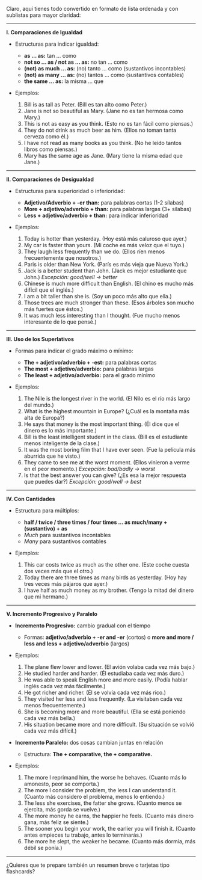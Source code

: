 Claro, aquí tienes todo convertido en formato de lista ordenada y con sublistas para mayor claridad:

---

**I. Comparaciones de Igualdad**

* Estructuras para indicar igualdad:

  * **as ... as:** tan ... como
  * **not so ... as / not as ... as:** no tan ... como
  * **(not) as much ... as:** (no) tanto ... como (sustantivos incontables)
  * **(not) as many ... as:** (no) tantos ... como (sustantivos contables)
  * **the same ... as:** la misma ... que

* Ejemplos:

  1. Bill is as tall as Peter. (Bill es tan alto como Peter.)
  2. Jane is not so beautiful as Mary. (Jane no es tan hermosa como Mary.)
  3. This is not as easy as you think. (Esto no es tan fácil como piensas.)
  4. They do not drink as much beer as him. (Ellos no toman tanta cerveza como él.)
  5. I have not read as many books as you think. (No he leído tantos libros como piensas.)
  6. Mary has the same age as Jane. (Mary tiene la misma edad que Jane.)

---

**II. Comparaciones de Desigualdad**

* Estructuras para superioridad o inferioridad:

  * **Adjetivo/Adverbio + -er than:** para palabras cortas (1-2 sílabas)
  * **More + adjetivo/adverbio + than:** para palabras largas (3+ sílabas)
  * **Less + adjetivo/adverbio + than:** para indicar inferioridad

* Ejemplos:

  1. Today is hotter than yesterday. (Hoy está más caluroso que ayer.)
  2. My car is faster than yours. (Mi coche es más veloz que el tuyo.)
  3. They laugh less frequently than we do. (Ellos ríen menos frecuentemente que nosotros.)
  4. Paris is older than New York. (París es más vieja que Nueva York.)
  5. Jack is a better student than John. (Jack es mejor estudiante que John.) *Excepción: good/well -> better*
  6. Chinese is much more difficult than English. (El chino es mucho más difícil que el inglés.)
  7. I am a bit taller than she is. (Soy un poco más alto que ella.)
  8. Those trees are much stronger than these. (Esos árboles son mucho más fuertes que éstos.)
  9. It was much less interesting than I thought. (Fue mucho menos interesante de lo que pensé.)

---

**III. Uso de los Superlativos**

* Formas para indicar el grado máximo o mínimo:

  * **The + adjetivo/adverbio + -est:** para palabras cortas
  * **The most + adjetivo/adverbio:** para palabras largas
  * **The least + adjetivo/adverbio:** para el grado mínimo

* Ejemplos:

  1. The Nile is the longest river in the world. (El Nilo es el río más largo del mundo.)
  2. What is the highest mountain in Europe? (¿Cuál es la montaña más alta de Europa?)
  3. He says that money is the most important thing. (Él dice que el dinero es lo más importante.)
  4. Bill is the least intelligent student in the class. (Bill es el estudiante menos inteligente de la clase.)
  5. It was the most boring film that I have ever seen. (Fue la película más aburrida que he visto.)
  6. They came to see me at the worst moment. (Ellos vinieron a verme en el peor momento.) *Excepción: bad/badly -> worst*
  7. Is that the best answer you can give? (¿Es esa la mejor respuesta que puedes dar?) *Excepción: good/well -> best*

---

**IV. Con Cantidades**

* Estructura para múltiplos:

  * **half / twice / three times / four times ... as much/many + (sustantivo) + as**
  * *Much* para sustantivos incontables
  * *Many* para sustantivos contables

* Ejemplos:

  1. This car costs twice as much as the other one. (Este coche cuesta dos veces más que el otro.)
  2. Today there are three times as many birds as yesterday. (Hoy hay tres veces más pájaros que ayer.)
  3. I have half as much money as my brother. (Tengo la mitad del dinero que mi hermano.)

---

**V. Incremento Progresivo y Paralelo**

* **Incremento Progresivo:** cambio gradual con el tiempo

  * Formas: **adjetivo/adverbio + -er and -er** (cortos) o **more and more / less and less + adjetivo/adverbio** (largos)

* Ejemplos:

  1. The plane flew lower and lower. (El avión volaba cada vez más bajo.)
  2. He studied harder and harder. (Él estudiaba cada vez más duro.)
  3. He was able to speak English more and more easily. (Podía hablar inglés cada vez más fácilmente.)
  4. He got richer and richer. (Él se volvía cada vez más rico.)
  5. They visited her less and less frequently. (La visitaban cada vez menos frecuentemente.)
  6. She is becoming more and more beautiful. (Ella se está poniendo cada vez más bella.)
  7. His situation became more and more difficult. (Su situación se volvió cada vez más difícil.)

* **Incremento Paralelo:** dos cosas cambian juntas en relación

  * Estructura: **The + comparative, the + comparative.**

* Ejemplos:

  1. The more I reprimand him, the worse he behaves. (Cuanto más lo amonesto, peor se comporta.)
  2. The more I consider the problem, the less I can understand it. (Cuanto más considero el problema, menos lo entiendo.)
  3. The less she exercises, the fatter she grows. (Cuanto menos se ejercita, más gorda se vuelve.)
  4. The more money he earns, the happier he feels. (Cuanto más dinero gana, más feliz se siente.)
  5. The sooner you begin your work, the earlier you will finish it. (Cuanto antes empieces tu trabajo, antes lo terminarás.)
  6. The more he slept, the weaker he became. (Cuanto más dormía, más débil se ponía.)

---

¿Quieres que te prepare también un resumen breve o tarjetas tipo flashcards?
